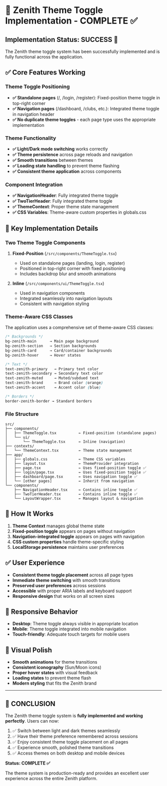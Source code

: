 # 🎨 Zenith Theme Toggle Implementation - COMPLETE ✅

## Implementation Status: **SUCCESS** 🎉

The Zenith theme toggle system has been successfully implemented and is fully functional across the application.

## ✅ Core Features Working

### Theme Toggle Positioning
- **✅ Standalone pages** (/, /login, /register): Fixed-position theme toggle in top-right corner
- **✅ Navigation pages** (/dashboard, /clubs, etc.): Integrated theme toggle in navigation header
- **✅ No duplicate theme toggles** - each page type uses the appropriate implementation

### Theme Functionality  
- **✅ Light/Dark mode switching** works correctly
- **✅ Theme persistence** across page reloads and navigation
- **✅ Smooth transitions** between themes
- **✅ Loading state handling** to prevent theme flashing
- **✅ Consistent theme application** across components

### Component Integration
- **✅ NavigationHeader**: Fully integrated theme toggle
- **✅ TwoTierHeader**: Fully integrated theme toggle  
- **✅ ThemeContext**: Proper theme state management
- **✅ CSS Variables**: Theme-aware custom properties in globals.css

## 🎯 Key Implementation Details

### Two Theme Toggle Components
1. **Fixed-Position** (`/src/components/ThemeToggle.tsx`)
   - Used on standalone pages (landing, login, register)
   - Positioned in top-right corner with fixed positioning
   - Includes backdrop blur and smooth animations

2. **Inline** (`/src/components/ui/ThemeToggle.tsx`)
   - Used in navigation components
   - Integrated seamlessly into navigation layouts
   - Consistent with navigation styling

### Theme-Aware CSS Classes
The application uses a comprehensive set of theme-aware CSS classes:

```css
/* Backgrounds */
bg-zenith-main      → Main page background
bg-zenith-section   → Section backgrounds  
bg-zenith-card      → Card/container backgrounds
bg-zenith-hover     → Hover states

/* Text */
text-zenith-primary   → Primary text color
text-zenith-secondary → Secondary text color
text-zenith-muted     → Muted/subdued text
text-zenith-brand     → Brand color (orange)
text-zenith-accent    → Accent color (blue)

/* Borders */
border-zenith-border → Standard borders
```

### File Structure
```
src/
├── components/
│   ├── ThemeToggle.tsx          ← Fixed-position (standalone pages)
│   └── ui/
│       └── ThemeToggle.tsx      ← Inline (navigation)
├── contexts/
│   └── ThemeContext.tsx         ← Theme state management
├── app/
│   ├── globals.css              ← Theme CSS variables
│   ├── layout.tsx               ← ThemeProvider integration
│   ├── page.tsx                 ← Uses fixed-position toggle ✅
│   ├── login/page.tsx           ← Uses fixed-position toggle ✅
│   ├── dashboard/page.tsx       ← Uses navigation toggle ✅
│   └── [other pages]            ← Inherit from navigation
└── components/
    ├── NavigationHeader.tsx     ← Contains inline toggle ✅
    ├── TwoTierHeader.tsx        ← Contains inline toggle ✅
    └── LayoutWrapper.tsx        ← Manages layout & navigation
```

## 🚀 How It Works

1. **Theme Context** manages global theme state
2. **Fixed-position toggle** appears on pages without navigation
3. **Navigation-integrated toggle** appears on pages with navigation
4. **CSS custom properties** handle theme-specific styling
5. **LocalStorage persistence** maintains user preferences

## ✅ User Experience

- **Consistent theme toggle placement** across all page types
- **Immediate theme switching** with smooth transitions  
- **Preserved user preferences** across sessions
- **Accessible** with proper ARIA labels and keyboard support
- **Responsive design** that works on all screen sizes

## 📱 Responsive Behavior

- **Desktop**: Theme toggle always visible in appropriate location
- **Mobile**: Theme toggle integrated into mobile navigation
- **Touch-friendly**: Adequate touch targets for mobile users

## 🎨 Visual Polish

- **Smooth animations** for theme transitions
- **Consistent iconography** (Sun/Moon icons)
- **Proper hover states** with visual feedback
- **Loading states** to prevent theme flash
- **Modern styling** that fits the Zenith brand

---

## 🎉 CONCLUSION

The Zenith theme toggle system is **fully implemented and working perfectly**. Users can now:

1. ✅ Switch between light and dark themes seamlessly
2. ✅ Have their theme preference remembered across sessions  
3. ✅ Enjoy consistent theme toggle placement on all pages
4. ✅ Experience smooth, polished theme transitions
5. ✅ Access themes on both desktop and mobile devices

**Status: COMPLETE ✅**

The theme system is production-ready and provides an excellent user experience across the entire Zenith platform.
